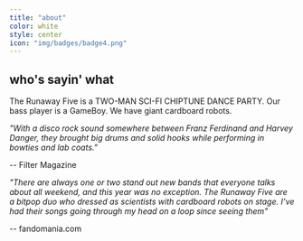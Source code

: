```yaml
---
title: "about"
color: white
style: center
icon: "img/badges/badge4.png"
---
```



## who's sayin' what

The Runaway Five is a TWO-MAN SCI-FI CHIPTUNE DANCE PARTY. Our bass player is a GameBoy. We have giant cardboard robots.

*"With a disco rock sound somewhere between Franz Ferdinand and Harvey Danger, they brought big drums and solid hooks while performing in bowties and lab coats."*

-- Filter Magazine

*"There are always one or two stand out new bands that everyone talks about all weekend, and this year was no exception. The Runaway Five are a bitpop duo who dressed as scientists with cardboard robots on stage. I’ve had their songs going through my head on a loop since seeing them"*

-- fandomania.com